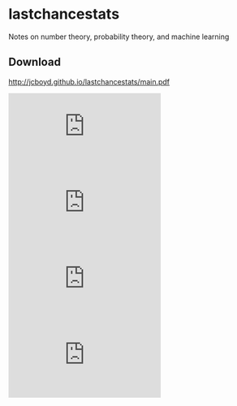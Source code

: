 # lastchancestats

Notes on number theory, probability theory, and machine learning

## Download
http://jcboyd.github.io/lastchancestats/main.pdf

![Gaussian mixture models](http://jcboyd.github.io/lastchancestats/gmm4.pdf) ![k nearest neighbours](http://jcboyd.github.io/lastchancestats/knn7.pdf)
![Regression with quadratic basis function](http://jcboyd.github.io/lastchancestats/quadraticfit.pdf) ![Stochastic gradient descent](http://jcboyd.github.io/lastchancestats/sgd.pdf)
